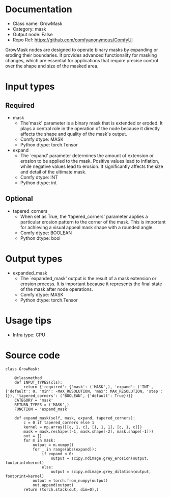 # Documentation
- Class name: GrowMask
- Category: mask
- Output node: False
- Repo Ref: https://github.com/comfyanonymous/ComfyUI

GrowMask nodes are designed to operate binary masks by expanding or eroding their boundaries. It provides advanced functionality for masking changes, which are essential for applications that require precise control over the shape and size of the masked area.

# Input types
## Required
- mask
    - The'mask' parameter is a binary mask that is extended or eroded. It plays a central role in the operation of the node because it directly affects the shape and quality of the mask's output.
    - Comfy dtype: MASK
    - Python dtype: torch.Tensor
- expand
    - The `expand' parameter determines the amount of extension or erosion to be applied to the mask. Positive values lead to inflation, while negative values lead to erosion. It significantly affects the size and detail of the ultimate mask.
    - Comfy dtype: INT
    - Python dtype: int
## Optional
- tapered_corners
    - When set as True, the 'tapered_corners' parameter applies a particular erosion pattern to the corner of the mask. This is important for achieving a visual appeal mask shape with a rounded angle.
    - Comfy dtype: BOOLEAN
    - Python dtype: bool

# Output types
- expanded_mask
    - The `expanded_mask' output is the result of a mask extension or erosion process. It is important because it represents the final state of the mask after node operations.
    - Comfy dtype: MASK
    - Python dtype: torch.Tensor

# Usage tips
- Infra type: CPU

# Source code
```
class GrowMask:

    @classmethod
    def INPUT_TYPES(cls):
        return {'required': {'mask': ('MASK',), 'expand': ('INT', {'default': 0, 'min': -MAX_RESOLUTION, 'max': MAX_RESOLUTION, 'step': 1}), 'tapered_corners': ('BOOLEAN', {'default': True})}}
    CATEGORY = 'mask'
    RETURN_TYPES = ('MASK',)
    FUNCTION = 'expand_mask'

    def expand_mask(self, mask, expand, tapered_corners):
        c = 0 if tapered_corners else 1
        kernel = np.array([[c, 1, c], [1, 1, 1], [c, 1, c]])
        mask = mask.reshape((-1, mask.shape[-2], mask.shape[-1]))
        out = []
        for m in mask:
            output = m.numpy()
            for _ in range(abs(expand)):
                if expand < 0:
                    output = scipy.ndimage.grey_erosion(output, footprint=kernel)
                else:
                    output = scipy.ndimage.grey_dilation(output, footprint=kernel)
            output = torch.from_numpy(output)
            out.append(output)
        return (torch.stack(out, dim=0),)
```
